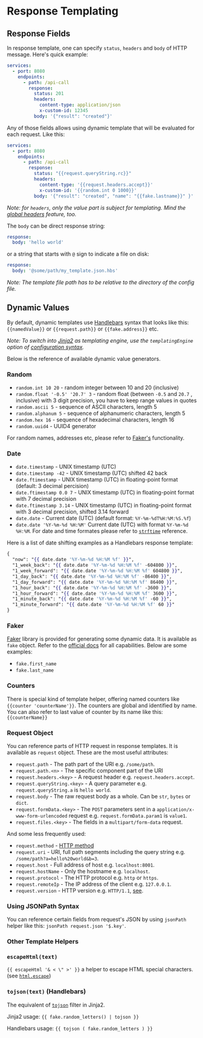# Response Templating

## Response Fields

In response template, one can specify `status`, `headers` and `body` of HTTP message. Here's quick example:

```yaml
services:
  - port: 8080
    endpoints:
      - path: /api-call
        response:
          status: 201
          headers:
            content-type: application/json
            x-custom-id: 12345
          body: '{"result": "created"}'
```

Any of those fields allows using dynamic template that will be evaluated for each request. Like this:

```yaml
services:
  - port: 8080
    endpoints:
      - path: /api-call
        response:
          status: "{{request.queryString.rc}}"
          headers:
            content-type: '{{request.headers.accept}}'
            x-custom-id: '{{random.int 0 1000}}'
          body: '{"result": "created", "name": "{{fake.lastname}}" }'
```

_Note: for `headers`, only the value part is subject for templating. Mind
the [global headers](Configuring.md#global-settings) feature, too._

The `body` can be direct response string:

```yaml
response:
  body: 'hello world'
```

or a string that starts with `@` sign to indicate a file on disk:

```yaml
response:
  body: '@some/path/my_template.json.hbs'
```

_Note: The template file path has to be relative to the directory of the config file._

## Dynamic Values

By default, dynamic templates use [Handlebars](https://handlebarsjs.com/guide/) syntax that looks like
this: `{{namedValue}}` or `{{request.path}}` or `{{fake.address}}` etc.

_Note: To switch into [Jinja2](https://jinja.palletsprojects.com/en/2.11.x/) as templating engine, use
the `templatingEngine` option of [configuration syntax](Configuring.md#advanced-templating-with-jinja2)._

Below is the reference of available dynamic value generators.

### Random

- `random.int 10 20` - random integer between 10 and 20 (inclusive)
- `random.float '-0.5' '20.7' 3` - random float (between `-0.5` and `20.7` , inclusive) with 3 digit precision, you have to keep range values in quotes
- `random.ascii 5` - sequence of ASCII characters, length 5
- `random.alphanum 5` - sequence of alphanumeric characters, length 5
- `random.hex 16` - sequence of hexadecimal characters, length 16
- `random.uuid4` - UUID4 generator

For random names, addresses etc, please refer to [Faker's](#faker) functionality.

### Date

- `date.timestamp` - UNIX timestamp (UTC)
- `date.timestamp -42` - UNIX timestamp (UTC) shifted 42 back
- `date.ftimestamp` - UNIX timestamp (UTC) in floating-point format (default: 3 decimal percision)
- `date.ftimestamp 0.0 7` - UNIX timestamp (UTC) in floating-point format with 7 decimal precision
- `date.ftimestamp 3.14` - UNIX timestamp (UTC) in floating-point format with 3 decimal precision, shifted 3.14 forward
- `date.date` - Current date (UTC) (default format: `%Y-%m-%dT%H:%M:%S.%f`)
- `date.date '%Y-%m-%d %H:%M'` Current date (UTC) with format `%Y-%m-%d %H:%M`. For date and time formates please refer to [`strftime`](https://strftime.org/) reference.

Here is a list of date shifting examples as a Handlebars response template:

```hbs
{
  "now": "{{ date.date '%Y-%m-%d %H:%M %f' }}",
  "1_week_back": "{{ date.date '%Y-%m-%d %H:%M %f' -604800 }}",
  "1_week_forward": "{{ date.date '%Y-%m-%d %H:%M %f' 604800 }}",
  "1_day_back": "{{ date.date '%Y-%m-%d %H:%M %f' -86400 }}",
  "1_day_forward": "{{ date.date '%Y-%m-%d %H:%M %f' 86400 }}",
  "1_hour_back": "{{ date.date '%Y-%m-%d %H:%M %f' -3600 }}",
  "1_hour_forward": "{{ date.date '%Y-%m-%d %H:%M %f' 3600 }}",
  "1_minute_back": "{{ date.date '%Y-%m-%d %H:%M %f' -60 }}",
  "1_minute_forward": "{{ date.date '%Y-%m-%d %H:%M %f' 60 }}"
}
```

### Faker

[Faker](https://faker.readthedocs.io/en/master/providers.html) library is provided for generating some dynamic data.
It is available as `fake` object. Refer to the [official docs](https://faker.readthedocs.io/en/master/providers.html) for all capabilities. Below are some examples:

- `fake.first_name`
- `fake.last_name`

### Counters

There is special kind of template helper, offering named counters like `{{counter 'counterName'}}`. The counters are global and identified by name. You can also refer to last value of counter by its name like this: `{{counterName}}`

### Request Object

You can reference parts of HTTP request in response templates. It is available as `request` object. These are the most
useful attributes:

- `request.path` - The path part of the URI e.g. `/some/path`.
- `request.path.<n>` - The specific component part of the URI
- `request.headers.<key>` - A request header e.g. `request.headers.accept`.
- `request.queryString.<key>` - A query parameter e.g. `request.queryString.a` is `hello world`.
- `request.body` - The raw request body as a whole. Can be `str`, `bytes` or `dict`.
- `request.formData.<key>` - The `POST` parameters sent in a `application/x-www-form-urlencoded` request
  e.g. `request.formData.param1` is `value1`.
- `request.files.<key>` - The fields in a `multipart/form-data` request.


And some less frequently used:

- `request.method` - [HTTP method](https://www.w3.org/Protocols/rfc2616/rfc2616-sec9.html)
- `request.uri` - URI, full path segments including the query string e.g. `/some/path?a=hello%20world&b=3`.
- `request.host` - Full address of host e.g. `localhost:8001`.
- `request.hostName` - Only the hostname e.g. `localhost`.
- `request.protocol` - The HTTP protocol e.g. `http` or `https`.
- `request.remoteIp` - The IP address of the client e.g. `127.0.0.1`.
- `request.version` - HTTP version e.g. `HTTP/1.1`, [see](https://tools.ietf.org/html/rfc2145).

### Using JSONPath Syntax

You can reference certain fields from request's JSON by using `jsonPath` helper like this: `jsonPath request.json '$.key'`.

### Other Template Helpers

### `escapeHtml(text)`

`{{ escapeHtml '& < \" >' }}` a helper to escape HTML special characters. (see [`html.escape`](https://wiki.python.org/moin/EscapingHtml))

### `tojson(text)` (Handlebars)

The equivalent of [`tojson`](https://jinja.palletsprojects.com/en/2.10.x/templates/#tojson) filter in Jinja2.

Jinja2 usage: `{{ fake.random_letters() | tojson }}`

Handlebars usage: `{{ tojson ( fake.random_letters ) }}`
